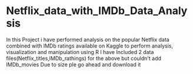 # Netflix_data_with_IMDb_Data_Analysis
In this Project i have performed analysis on the popular Netflix data combined with IMDb ratings available on Kaggle  to perform analysis, visualization and manipulation  using R
I have Included 2 data files(Netflix_titles,IMDb_rathings) for the above but couldn't add IMDb_movies Due to size ple go ahead and download it
